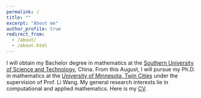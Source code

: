 ```yaml
---
permalink: /
title: ""
excerpt: "About me"
author_profile: true
redirect_from: 
  - /about/
  - /about.html
---
```


I will obtain my Bachelor degree in mathematics at the [Southern University of Science and Technology](https://www.sustech.edu.cn/en/), China. From this August, I will pursue my Ph.D. in mathematics at the [University of Minnesota, Twin Cities](https://twin-cities.umn.edu/) under the supervision of Prof. Li Wang. My general research interests lie in computational and applied mathematics. Here is my [CV](https://hv1000.github.io/files/Yan_HUANG_CV.pdf).
